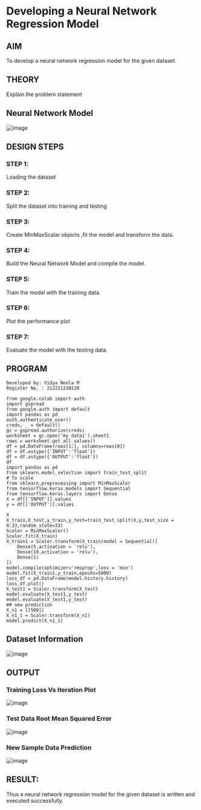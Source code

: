 # Developing a Neural Network Regression Model

## AIM

To develop a neural network regression model for the given dataset.

## THEORY

Explain the problem statement

## Neural Network Model

![image](https://user-images.githubusercontent.com/94169318/226172105-440bea62-15c2-40f2-b313-36f53c0c5fa5.png)


## DESIGN STEPS

### STEP 1:

Loading the dataset

### STEP 2:

Split the dataset into training and testing

### STEP 3:

Create MinMaxScalar objects ,fit the model and transform the data.

### STEP 4:

Build the Neural Network Model and compile the model.

### STEP 5:

Train the model with the training data.

### STEP 6:

Plot the performance plot

### STEP 7:

Evaluate the model with the testing data.

## PROGRAM
```
Developed by: Vidya Neela M
Register No. : 212221230120
```
```
from google.colab import auth
import gspread
from google.auth import default
import pandas as pd
auth.authenticate_user()
creds, _ = default()
gc = gspread.authorize(creds)
worksheet = gc.open('my data1').sheet1
rows = worksheet.get_all_values()
df = pd.DataFrame(rows[1:], columns=rows[0])
df = df.astype({'INPUT':'float'})
df = df.astype({'OUTPUT':'float'})
df
import pandas as pd
from sklearn.model_selection import train_test_split
# To scale
from sklearn.preprocessing import MinMaxScaler
from tensorflow.keras.models import Sequential
from tensorflow.keras.layers import Dense
X = df[['INPUT']].values
y = df[['OUTPUT']].values

X
X_train,X_test,y_train,y_test=train_test_split(X,y,test_size = 0.33,random_state=33)
Scaler = MinMaxScaler()
Scaler.fit(X_train)
X_train1 = Scaler.transform(X_train)model = Sequential([
    Dense(5,activation = 'relu'),
    Dense(10,activation = 'relu'),
    Dense(1)
])
model.compile(optimizer='rmsprop',loss = 'mse')
model.fit(X_train1,y_train,epochs=5000)
loss_df = pd.DataFrame(model.history.history)
loss_df.plot()
X_test1 = Scaler.transform(X_test)
model.evaluate(X_test1,y_test)
model.evaluate(X_test1,y_test)
## new prediction
X_n1 = [[500]]
X_n1_1 = Scaler.transform(X_n1)
model.predict(X_n1_1)
```

## Dataset Information

![image](https://user-images.githubusercontent.com/94169318/226155803-0ef7d4a0-ca4b-41b7-9328-7920c97dbf51.png)


## OUTPUT

### Training Loss Vs Iteration Plot

![image](https://user-images.githubusercontent.com/94169318/226155820-295c3b67-5611-499a-b5a2-06a4067982e9.png)


### Test Data Root Mean Squared Error


![image](https://user-images.githubusercontent.com/94169318/226172236-e3899b91-7cf9-41f5-92ec-939e9dcac0d7.png)


### New Sample Data Prediction

![image](https://user-images.githubusercontent.com/94169318/226172214-dd85c57e-7e93-4b5e-a042-e4dce2921a0a.png)

## RESULT:
Thus a neural network regression model for the given dataset is written and executed successfully.
